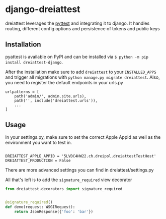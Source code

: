 # django-dreiattest

dreiattest leverages the [pyttest](https://github.com/dreipol/pyattest) and integrating it to django. It handles
routing, different config options and persistence of tokens and public keys

## Installation

pyattest is available on PyPI and can be installed via `$ python -m pip install dreiattest-django`.

After the installation make sure to add `dreiattest` to your `INSTALLED_APPS` and trigger all migrations
with `python manage.py migrate dreiattest`. Also, you need to register the default endpoints in your urls.py

```
urlpatterns = [
    path('admin/', admin.site.urls),
    path('', include('dreiattest.urls')),
    ...
]
```

## Usage

In your settings.py, make sure to set the correct Apple AppId as well as the environment you want to test in.

```

DREIATTEST_APPLE_APPID = '5LVDC4HW22.ch.dreipol.dreiattestTestHost' DREIATTEST_PRODUCTION = False

```

There are more advanced settings you can find in dreiattest/settings.py

All that's left is to add the `signature_required` view decorator

```python
from dreiattest.decorators import signature_required


@signature_required()
def demo(request: WSGIRequest):
    return JsonResponse({'foo': 'bar'})

```
